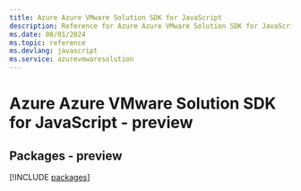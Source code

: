 ```yaml
---
title: Azure Azure VMware Solution SDK for JavaScript
description: Reference for Azure Azure VMware Solution SDK for JavaScript
ms.date: 08/01/2024
ms.topic: reference
ms.devlang: javascript
ms.service: azurevmwaresolution
---
```

# Azure Azure VMware Solution SDK for JavaScript - preview
## Packages - preview
[!INCLUDE [packages](azure-vmware-solution-index.md)]
